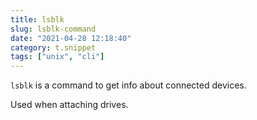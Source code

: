 ```yaml
---
title: lsblk
slug: lsblk-command
date: "2021-04-28 12:18:40"
category: t.snippet
tags: ["unix", "cli"]
---
```


`lsblk` is a command to get info about connected devices.

Used when attaching drives.
